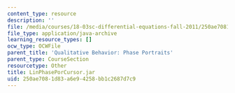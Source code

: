 ```yaml
---
content_type: resource
description: ''
file: /media/courses/18-03sc-differential-equations-fall-2011/250ae7081d83a6e94258bb1c2687d7c9_LinPhasePorCursor.jar
file_type: application/java-archive
learning_resource_types: []
ocw_type: OCWFile
parent_title: 'Qualitative Behavior: Phase Portraits'
parent_type: CourseSection
resourcetype: Other
title: LinPhasePorCursor.jar
uid: 250ae708-1d83-a6e9-4258-bb1c2687d7c9
---
```

